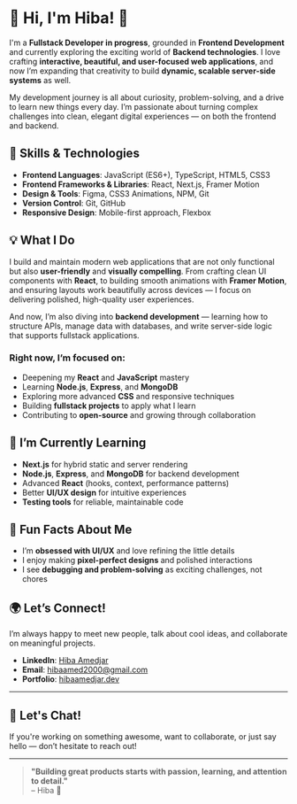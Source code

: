 
# 👋 Hi, I'm Hiba! 🚀

I'm a **Fullstack Developer in progress**, grounded in **Frontend Development** and currently 
exploring the exciting world of **Backend technologies**. I love crafting **interactive, 
beautiful, and user-focused web applications**, and now I’m expanding that creativity to build 
**dynamic, scalable server-side systems** as well.

My development journey is all about curiosity, problem-solving, and a drive to learn new 
things every day. I’m passionate about turning complex challenges into clean, elegant digital 
experiences — on both the frontend and backend.

## 🔧 Skills & Technologies

- **Frontend Languages**: JavaScript (ES6+), TypeScript, HTML5, CSS3  
- **Frontend Frameworks & Libraries**: React, Next.js, Framer Motion  
- **Design & Tools**: Figma, CSS3 Animations, NPM, Git  
- **Version Control**: Git, GitHub  
- **Responsive Design**: Mobile-first approach, Flexbox  

## 💡 What I Do

I build and maintain modern web applications that are not only functional but also 
**user-friendly** and **visually compelling**. From crafting clean UI components with **React**, 
to building smooth animations with **Framer Motion**, and ensuring layouts work beautifully 
across devices — I focus on delivering polished, high-quality user experiences.

And now, I’m also diving into **backend development** — learning how to structure APIs, manage 
data with databases, and write server-side logic that supports fullstack applications.

### Right now, I’m focused on:

- Deepening my **React** and **JavaScript** mastery  
- Learning **Node.js**, **Express**, and **MongoDB**  
- Exploring more advanced **CSS** and responsive techniques  
- Building **fullstack projects** to apply what I learn  
- Contributing to **open-source** and growing through collaboration  

## 🌱 I’m Currently Learning

- **Next.js** for hybrid static and server rendering  
- **Node.js**, **Express**, and **MongoDB** for backend development  
- Advanced **React** (hooks, context, performance patterns)  
- Better **UI/UX design** for intuitive experiences  
- **Testing tools** for reliable, maintainable code  

## 📌 Fun Facts About Me

- I’m **obsessed with UI/UX** and love refining the little details  
- I enjoy making **pixel-perfect designs** and polished interactions  
- I see **debugging and problem-solving** as exciting challenges, not chores  

## 🌍 Let’s Connect!

I’m always happy to meet new people, talk about cool ideas, and collaborate on meaningful 
projects.

- **LinkedIn**: [Hiba Amedjar](https://www.linkedin.com/in/hiba-amedjar/)
- **Email**: hibaamed2000@gmail.com
- **Portfolio**: [hibaamedjar.dev](https://hibaamedjar.vercel.app/)

---

## 💬 Let's Chat!

If you're working on something awesome, want to collaborate, or just say hello — don’t hesitate 
to reach out!

---

> **"Building great products starts with passion, learning, and attention to detail."**  
> – Hiba 🚀




<!--# 👋 Hi, I'm Hiba! 🚀

I’m a **Frontend Developer** with a deep passion for building **user-centric, beautiful, and interactive web applications**. I thrive on turning complex ideas into simple and elegant solutions using modern web technologies. My journey in frontend development is fueled by curiosity, continuous learning, and a drive to create impactful user experiences.

## 🔧 Skills & Technologies

- **Languages**: JavaScript (ES6+), HTML5, CSS3
- **Frameworks & Libraries**: React, Next.js, Framer Motion
- **Design & Tools**: Figma, CSS3 Animations, NPM, Git
- **Version Control**: Git, GitHub
- **Responsive Design**: Mobile-first approach, Flexbox

## 💡 What I Do

I build and maintain modern web applications that are not only functional but **user-friendly** and **visually stunning**. Whether it's developing interactive UI components with **React**, creating smooth animations with **Framer Motion**, or ensuring seamless responsive designs, I’m committed to delivering exceptional experiences.

Currently, I’m focusing on:
- Improving my **React** and **JavaScript** skills.
- Learning **advanced CSS techniques** to create pixel-perfect designs.
- Working on **open-source projects** to contribute to the community.

## 🌱 I’m Currently Learning

- **Next.js** for server-side rendering and static site generation.
- React (advanced features, hooks, and context API) to deepen my understanding of frontend development.
- Advanced **CSS** animations and transitions.
- **UI/UX Design** principles to enhance the usability of my projects.
- **Testing** frameworks to improve code quality and reliability.

## 🛠️ Projects I’m Proud Of

Here are a few highlights of the projects I’ve worked on that showcase my frontend development skills:
### [Project Name 1]
- Description: A modern React application that allows users to track their personal goals.
- Tech Stack: React, Redux, Firebase
- Key Features:
  - User authentication using Firebase
  - Responsive design with mobile-first approach
  - Interactive task management system with drag-and-drop functionality
### [Project Name 2]
- Description: A weather dashboard that fetches real-time data from OpenWeather API.
- Tech Stack: React, Axios, CSS
- Key Features:
  - Real-time weather updates based on location
  - Beautiful UI with dynamic background and transitions
### [Project Name 3]
- Description: An e-commerce site with product listings and a cart system.
- Tech Stack: React, Stripe API, Firebase
- Key Features:
  - Fully responsive design
  - Integrated payment system using Stripe
  - Real-time inventory management




## 📌 Fun Facts About Me
- I am **obsessed with UI/UX** and constantly striving to improve the design and usability of my projects.
- I have a **strong eye for detail**, which allows me to create pixel-perfect designs.
- **Problem-solving** is my passion—whether it's fixing a bug or optimizing a user experience, I always find joy in overcoming challenges.

## 🌍 Let’s Connect!
I love connecting with like-minded professionals, collaborating on interesting projects, and contributing to open-source initiatives.

- **LinkedIn**: https://www.linkedin.com/in/hiba-amedjar/
 <!--- **Twitter**: [Your Twitter Profile]
- **Email**: hibaamed2000@gmail.com-->
 <!--  **Website/Portfolio**: [Your Portfolio Link]

---

## 💬 Let's Chat!
I am always open to new opportunities and collaborations. Feel free to reach out to me for any questions, suggestions, or collaboration opportunities.

---

> **"Building great products starts with passion, learning, and attention to detail."**  
> – Hiba 🚀

<!--
**Hiamedja/hiamedja** is a ✨ _special_ ✨ repository because its `README.md` (this file) appears on your GitHub profile.

Here are some ideas to get you started:

- 🔭 I’m currently working on ...
- 🌱 I’m currently learning ...
- 👯 I’m looking to collaborate on ...
- 🤔 I’m looking for help with ...
- 💬 Ask me about ...
- 📫 How to reach me: ...
- 😄 Pronouns: ...
- ⚡ Fun fact: ...
-->
